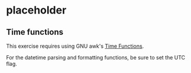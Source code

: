 # placeholder

## Time functions

This exercise requires using GNU awk's [Time Functions][time-func].

For the datetime parsing and formatting functions, be sure to set the UTC flag.

[time-func]: https://www.gnu.org/software/gawk/manual/html_node/Time-Functions.html
